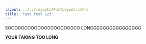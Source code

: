 ```yaml
---
layout: ../../layouts/PostLayout.astro
title: 'Test Test 123'
---
```


SOOOOOOOOOOOOOOOOOOOOOO LONGGGGGGGGGGGGGGGG

**YOUR TAKING TOO LONG**
